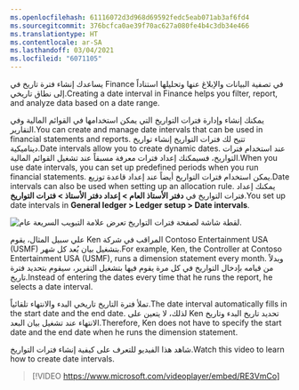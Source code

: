 ```yaml
---
ms.openlocfilehash: 61116072d3d968d69592fedc5eab071ab3af6fd4
ms.sourcegitcommit: 376bcfca0ae39f70ac627a080fe4b4c3db34e466
ms.translationtype: HT
ms.contentlocale: ar-SA
ms.lasthandoff: 03/04/2021
ms.locfileid: "6071105"
---
```

<span data-ttu-id="09726-101">يساعدك إنشاء فترة تاريخ في Finance في تصفية البيانات والإبلاغ عنها وتحليلها استناداً إلى نطاق تاريخي.</span><span class="sxs-lookup"><span data-stu-id="09726-101">Creating a date interval in Finance helps you filter, report, and analyze data based on a date range.</span></span> 

<span data-ttu-id="09726-102">يمكنك إنشاء وإدارة فترات التواريخ التي يمكن استخدامها في القوائم المالية وفي التقارير.</span><span class="sxs-lookup"><span data-stu-id="09726-102">You can create and manage date intervals that can be used in financial statements and reports.</span></span> <span data-ttu-id="09726-103">تتيح لك فترات التواريخ إنشاء تواريخ ديناميكية.</span><span class="sxs-lookup"><span data-stu-id="09726-103">Date intervals allow you to create dynamic dates.</span></span> <span data-ttu-id="09726-104">عند استخدام فترات التواريخ، فسيمكنك إعداد فترات معرفة مسبقاً عند تشغيل القوائم المالية.</span><span class="sxs-lookup"><span data-stu-id="09726-104">When you use date intervals, you can set up predefined periods when you run financial statements.</span></span> <span data-ttu-id="09726-105">يمكن استخدام فترات التواريخ أيضاً عند إعداد قاعدة توزيع.</span><span class="sxs-lookup"><span data-stu-id="09726-105">Date intervals can also be used when setting up an allocation rule.</span></span> <span data-ttu-id="09726-106">يمكنك إعداد فترات التواريخ في **دفتر الأستاذ العام > إعداد دفتر الأستاذ > فترات التواريخ**.</span><span class="sxs-lookup"><span data-stu-id="09726-106">You set up date intervals in **General ledger > Ledger setup > Date intervals**.</span></span>
  
![لقطة شاشة لصفحة فترات التواريخ تعرض علامة التبويب السريعة عام.](../media/date-intervals.png)

<span data-ttu-id="09726-108">علي سبيل المثال، يقوم Ken المراقب في شركة Contoso Entertainment USA‏ (USMF) بتشغيل بيان بُعد كل شهر.</span><span class="sxs-lookup"><span data-stu-id="09726-108">For example, Ken, the Controller at Contoso Entertainment USA (USMF), runs a dimension statement every month.</span></span> <span data-ttu-id="09726-109">وبدلاً من قيامه بإدخال التواريخ في كل مرة يقوم فيها بتشغيل التقرير، سيقوم بتحديد فترة تاريخ.</span><span class="sxs-lookup"><span data-stu-id="09726-109">Instead of entering the dates every time that he runs the report, he selects a date interval.</span></span>

<span data-ttu-id="09726-110">تملأ فترة التاريخ تاريخي البدء والانتهاء تلقائياً.</span><span class="sxs-lookup"><span data-stu-id="09726-110">The date interval automatically fills in the start date and the end date.</span></span> <span data-ttu-id="09726-111">لذلك، لا يتعين على Ken تحديد تاريخ البدء وتاريخ الانتهاء عند تشغيل بيان البعد.</span><span class="sxs-lookup"><span data-stu-id="09726-111">Therefore, Ken does not have to specify the start date and the end date when he runs the dimension statement.</span></span>

<span data-ttu-id="09726-112">شاهد هذا الفيديو للتعرف على كيفية إنشاء فترات التواريخ.</span><span class="sxs-lookup"><span data-stu-id="09726-112">Watch this video to learn how to create date intervals.</span></span>


 > [!VIDEO https://www.microsoft.com/videoplayer/embed/RE3VmCo]
 
